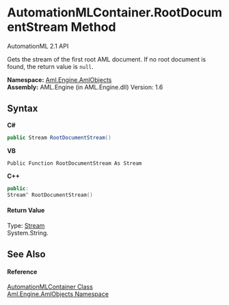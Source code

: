 # AutomationMLContainer.RootDocumentStream Method 
AutomationML 2.1 API 

Gets the stream of the first root AML document. If no root document is found, the return value is `null`.

**Namespace:**&nbsp;<a href="N_Aml_Engine_AmlObjects">Aml.Engine.AmlObjects</a><br />**Assembly:**&nbsp;AML.Engine (in AML.Engine.dll) Version: 1.6

## Syntax

**C#**<br />
``` C#
public Stream RootDocumentStream()
```

**VB**<br />
``` VB
Public Function RootDocumentStream As Stream
```

**C++**<br />
``` C++
public:
Stream^ RootDocumentStream()
```


#### Return Value
Type: <a href="https://docs.microsoft.com/dotnet/api/system.io.stream" target="_parent" rel="noopener noreferrer">Stream</a><br />System.String.

## See Also


#### Reference
<a href="T_Aml_Engine_AmlObjects_AutomationMLContainer">AutomationMLContainer Class</a><br /><a href="N_Aml_Engine_AmlObjects">Aml.Engine.AmlObjects Namespace</a><br />